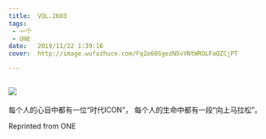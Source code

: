```yaml
---
title:	VOL.2603
tags:
 - 一个
 - ONE
date:	2019/11/22 1:39:16
cover:	http://image.wufazhuce.com/FqZe60SgezN5vVNtWROLFaQZCjPT

---
```

![](http://image.wufazhuce.com/FqZe60SgezN5vVNtWROLFaQZCjPT)
---

每个人的心目中都有一位“时代ICON”， 每个人的生命中都有一段“向上马拉松”。
 
Reprinted from ONE
